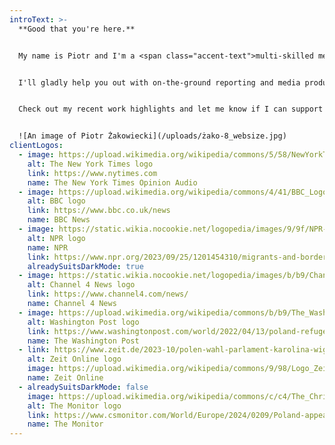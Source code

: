 ```yaml
---
introText: >-
  **Good that you're here.** 


  My name is Piotr and I'm a <span class="accent-text">multi-skilled media professional</span> with experience in video, audio and print journalism, and documentary production.


  I'll gladly help you out with on-the-ground reporting and media production in Poland, Germany and beyond.


  Check out my recent work highlights and let me know if I can support your assignment!


  ![An image of Piotr Żakowiecki](/uploads/żako-8_websize.jpg)
clientLogos:
  - image: https://upload.wikimedia.org/wikipedia/commons/5/58/NewYorkTimes.svg
    alt: The New York Times logo
    link: https://www.nytimes.com
    name: The New York Times Opinion Audio
  - image: https://upload.wikimedia.org/wikipedia/commons/4/41/BBC_Logo_2021.svg
    alt: BBC logo
    link: https://www.bbc.co.uk/news
    name: BBC News
  - image: https://static.wikia.nocookie.net/logopedia/images/9/9f/NPR-2025.svg
    alt: NPR logo
    name: NPR
    link: https://www.npr.org/2023/09/25/1201454310/migrants-and-borders-are-major-issues-in-polands-upcoming-election
    alreadySuitsDarkMode: true
  - image: https://static.wikia.nocookie.net/logopedia/images/b/b9/Channel_4_News_2015_Print_II.svg
    alt: Channel 4 News logo
    link: https://www.channel4.com/news/
    name: Channel 4 News
  - image: https://upload.wikimedia.org/wikipedia/commons/b/b9/The_Washington_Post_logo.svg
    alt: Washington Post logo
    link: https://www.washingtonpost.com/world/2022/04/13/poland-refugees-wall-belarus/
    name: The Washington Post
  - link: https://www.zeit.de/2023-10/polen-wahl-parlament-karolina-wigura-nachrichtenpodcast
    alt: Zeit Online logo
    image: https://upload.wikimedia.org/wikipedia/commons/9/98/Logo_Zeit_Online_2017.svg
    name: Zeit Online
  - alreadySuitsDarkMode: false
    image: https://upload.wikimedia.org/wikipedia/commons/c/c4/The_Christian_Science_Monitor_masthead.svg
    alt: The Monitor logo
    link: https://www.csmonitor.com/World/Europe/2024/0209/Poland-appears-torn-by-abortion.-Research-hints-divide-isn-t-so-deep
    name: The Monitor
---
```

